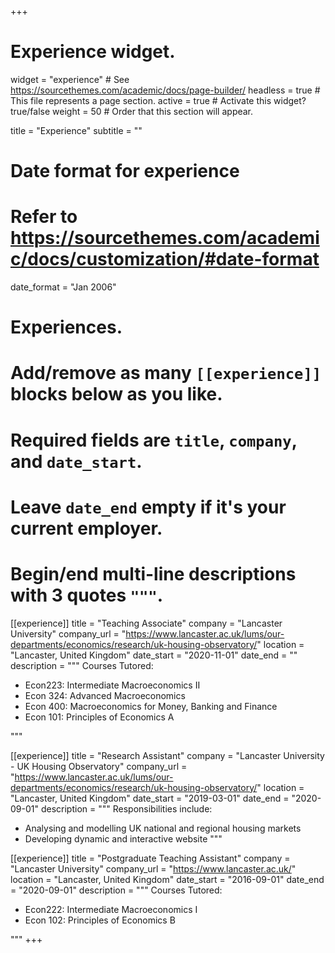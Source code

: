 +++
# Experience widget.
widget = "experience"  # See https://sourcethemes.com/academic/docs/page-builder/
headless = true  # This file represents a page section.
active = true  # Activate this widget? true/false
weight = 50  # Order that this section will appear.

title = "Experience"
subtitle = ""

# Date format for experience
#   Refer to https://sourcethemes.com/academic/docs/customization/#date-format
date_format = "Jan 2006"

# Experiences.
#   Add/remove as many `[[experience]]` blocks below as you like.
#   Required fields are `title`, `company`, and `date_start`.
#   Leave `date_end` empty if it's your current employer.
#   Begin/end multi-line descriptions with 3 quotes `"""`.
[[experience]]
  title = "Teaching Associate"
  company = "Lancaster University"
  company_url = "https://www.lancaster.ac.uk/lums/our-departments/economics/research/uk-housing-observatory/"
  location = "Lancaster, United Kingdom"
  date_start = "2020-11-01"
  date_end = ""
  description = """ 
  Courses Tutored:
  
  * Econ223: Intermediate Macroeconomics II
  * Econ 324: Advanced Macroeconomics
  * Econ 400: Macroeconomics for Money, Banking and Finance
  * Econ 101: Principles of Economics A

"""

[[experience]]
  title = "Research Assistant"
  company = "Lancaster University - UK Housing Observatory"
  company_url = "https://www.lancaster.ac.uk/lums/our-departments/economics/research/uk-housing-observatory/"
  location = "Lancaster, United Kingdom"
  date_start = "2019-03-01"
  date_end = "2020-09-01"
  description = """
  Responsibilities include:
  
  * Analysing and modelling UK national and regional housing markets
  * Developing dynamic and interactive website
  """
  
[[experience]]
  title = "Postgraduate Teaching Assistant"
  company = "Lancaster University"
  company_url = "https://www.lancaster.ac.uk/"
  location = "Lancaster, United Kingdom"
  date_start = "2016-09-01"
  date_end = "2020-09-01"
  description = """ 
  Courses Tutored:
  
  * Econ222: Intermediate Macroeconomics I
  * Econ 102: Principles of Economics B

"""
+++

